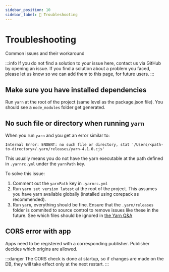 ```yaml
---
sidebar_position: 10
sidebar_label: 🐞 Troubleshooting
---
```


# Troubleshooting

Common issues and their workaround

:::info
If you do not find a solution to your issue here, contact us via GitHub by opening an issue.
If you find a solution about a problem you faced, please let us know so we can add them to this page, for future users.
:::

## Make sure you have installed dependencies

Run `yarn` at the root of the project (same level as the package.json file). You should see a `node_modules` folder get generated.

## No such file or directory when running `yarn`

When you run `yarn` and you get an error similar to:

```
Internal Error: ENOENT: no such file or directory, stat '/Users/<path-to-directory>/.yarn/releases/yarn-4.1.0.cjs'
```

This usually means you do not have the yarn executable at the path defined in `.yarnrc.yml` under the `yarnPath` key.

To solve this issue:
1. Comment out the `yarnPath` key in `.yarnrc.yml`
2. Run `yarn set version latest` at the root of the project. This assumes you have yarn available globally (installed using corepack as recommended).
3. Run `yarn`, everything should be fine. Ensure that the `.yarn/releases` folder is commited to source control to remove issues like these in the future. See which files should be ignored in [the Yarn Q&A](https://yarnpkg.com/getting-started/qa#which-files-should-be-gitignored)

## CORS error with app

Apps need to be registered with a corresponding publisher. Publisher decides which origins are allowed.

:::danger
The CORS check is done at startup, so if changes are made on the DB, they will take effect only at the next restart.
:::
